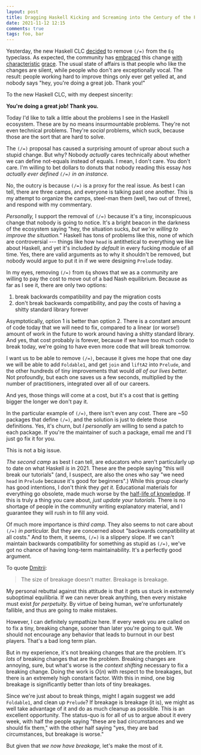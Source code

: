 ```yaml
---
layout: post
title: Dragging Haskell Kicking and Screaming into the Century of the Fruitbat
date: 2021-11-12 12:15
comments: true
tags: foo, bar
---
```


Yesterday, the new Haskell CLC
[decided](https://github.com/haskell/core-libraries-committee/issues/3) to
remove `(/=)` from the `Eq` typeclass.  As expected, the community has
[embraced](https://twitter.com/Augustsson/status/1458963074556256257) this
change [with](https://twitter.com/snoyberg/status/1459118062674890752)
[characteristic](https://twitter.com/haskellhutt/status/1459147447863816200?s=20)
[grace](https://twitter.com/ChShersh/status/1458935578137931780).  The usual
state of affairs is that people who like the changes are silent, while people
who don't are exceptionally vocal. The result: people working hard to improve
things only ever get yelled at, and nobody says "hey, you're doing a great job.
Thank you!"

To the new Haskell CLC, with my deepest sincerity:

**You're doing a great job! Thank you.**

Today I'd like to talk a little about the problems I see in the Haskell
ecosystem. These are by no means insurmountable problems. They're not even
technical problems. They're *social* problems, which suck, because those are the
sort that are hard to solve.

The `(/=)` proposal has caused a surprising amount of uproar about such a stupid
change. But why? Nobody *actually* cares technically about whether we can define
not-equals instead of equals. I mean, I don't care. You don't care. I'm willing
to bet dollars to donuts that nobody reading this essay *has actually ever
defined `(/=)` in an instance.*

No, the outcry is because `(/=)` is a proxy for the real issue. As best I can
tell, there are three camps, and everyone is talking past one another. This is
my attempt to organize the camps, steel-man them (well, two out of three), and
respond with my commentary.

*Personally,* I support the removal of `(/=)` because it's a tiny, inconspicuous
change that nobody is going to notice. It's a bright beacon in the darkness of
the ecosystem saying "hey, the situation sucks, *but we're willing to improve
the situation.*" Haskell has tons of problems like this, none of which are
controversial --- things like how `head` is antithetical to everything we like
about Haskell, and yet it's included *by default* in every fucking module of all
time. Yes, there are valid arguments as to why it shouldn't be removed, but
nobody would argue to put it in if we were designing `Prelude` today.

In my eyes, removing `(/=)` from `Eq` shows that we as a community are willing
to pay the cost to move out of a bad Nash equilibrium. Because as far as I see
it, there are only two options:

1. break backwards compatibility and pay the migration costs
2. don't break backwards compatibility, and pay the costs of having a shitty
   standard library forever

Asymptotically, option 1 is better than option 2. There is a constant amount of
code today that we will need to fix, compared to a linear (or worse!) amount of
work in the future to work around having a shitty standard library. And yes,
that cost probably is forever, because if we have too much code to break today,
we're going to have even more code that will break tomorrow.

I want us to be able to remove `(/=)`, because it gives me hope that one day we
will be able to add `Foldable1`, and get `join` and `liftA2` into `Prelude`, and
the other hundreds of tiny improvements that would *all of our lives better.*
Not profoundly, but each one saves us a few seconds, multiplied by the number of
practitioners, integrated over all of our careers.

And yes, those things will come at a cost, but it's a cost that is getting
bigger the longer we don't pay it.

In the particular example of `(/=)`, there isn't even any cost. There are ~50
packages that define `(/=)`, and the solution is just to delete those
definitions. Yes, it's churn, but *I personally* am willing to send a patch to
each package. If you're the maintainer of such a package, email me and I'll just
go fix it for you.

This is not a big issue.

*The second camp* as best I can tell, are educators who aren't particularly up
to date on what Haskell *is* in 2021. These are the people saying "this will
break our tutorials" (and, I suspect, are also the ones who say "we need `head`
in `Prelude` because it's good for beginners".) While this group clearly has
good intentions, I don't think they *get it.* Educational materials for
everything go obsolete, made much worse by the [half-life of
knowledge](https://en.wikipedia.org/wiki/Half-life_of_knowledge). If this is
truly a thing you care about, *just update your tutorials.* There is no shortage
of people in the community writing explanatory material, and I guarantee they
will rush in to fill any void.

Of much more importance is *third camp.* They also seems to not care about
`(/=)` *in particular.* But they are concerned about "backwards compatibility at
all costs." And to them, it seems, `(/=)` is a slippery slope. If we can't
maintain backwards compatibility for something as stupid as `(/=)`, we've got no
chance of having long-term maintainability. It's a perfectly good argument.

To quote [Dmitrii](https://github.com/haskell/core-libraries-committee/issues/12#issuecomment-967204354):

> The size of breakage doesn't matter. Breakage is breakage.

My personal rebuttal against this attitude is that it gets us stuck in extremely
suboptimal equilibria. If we can never break anything, then every mistake must
exist *for perpetuity.* By virtue of being human, we're unfortunately fallible,
and thus are going to make mistakes.

However, I can definitely sympathize here. If every week you are called on to
fix a tiny, breaking change, sooner than later you're going to quit. We should
not encourage any behavior that leads to burnout in our best players. That's a
bad long term plan.

But in my experience, it's not breaking changes that are the problem. It's
*lots* of breaking changes that are the problem. Breaking changes are annoying,
sure, but what's worse is the *context shifting* necessary to fix a breaking
change. Doing the work is $O(n)$ with respect to the breakages, but there is an
extremely high constant factor. With this in mind, one big breakage is
significantly better than lots of tiny breakages.

Since we're just about to break things, might I again suggest we add
`Foldable1`, and clean up `Prelude`? If breakage is breakage (it is), we might
as well take advantage of it and do as much cleanup as possible. This is an
excellent opportunity. The status-quo is for all of us to argue about it every
week, with half the people saying "these are bad circumstances and we should fix
them," with the other half saying "yes, they are bad circumstances, but breakage
is worse."

But given that *we now have breakage,* let's make the most of it.

